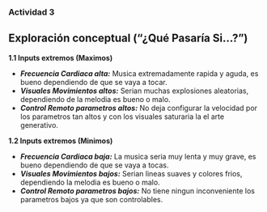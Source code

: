 ### Actividad 3

## Exploración conceptual (“¿Qué Pasaría Si…?”)

**1.1 Inputs extremos (Maximos)**
- ***Frecuencia Cardiaca alta:*** Musica extremadamente rapida y aguda, es bueno dependiendo de que se vaya a tocar.
- ***Visuales Movimientos altos:*** Serian muchas explosiones aleatorias, dependiendo de la melodia es bueno o malo.
- ***Control Remoto parametros altos:*** No deja configurar la velocidad por los parametros tan altos y con los visuales saturaria la el arte generativo.

**1.2 Inputs extremos (Minimos)**
- ***Frecuencia Cardiaca baja:*** La musica seria muy lenta y muy grave, es bueno dependiendo de que se vaya a tocas.
- ***Visuales Movimientos bajos:*** Serian lineas suaves y colores frios, dependiendo la melodia es bueno o malo.
- ***Control Remoto parametros bajos:*** No tiene ningun inconveniente los parametros bajos ya que son controlables.





































































